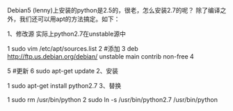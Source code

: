 Debian5 (lenny)上安装的python是2.5的，很老，怎么安装2.7的呢？
除了编译之外，我们还可以用apt的方法搞定。如下：

1、修改源
实际上python2.7在unstable源中

1
sudo vim /etc/apt/sources.list
2
#添加
3
deb http://ftp.us.debian.org/debian/ unstable main contrib non-free
4
 
5
#更新
6
sudo apt-get update
2、安装

1
sudo apt-get install python2.7
3、替换

1
sudo rm /usr/bin/python
2
sudo ln -s /usr/bin/python2.7 /usr/bin/python

